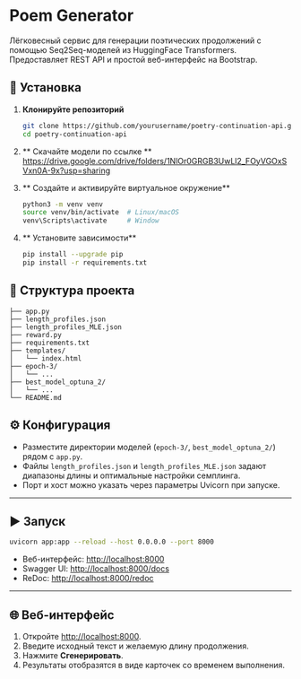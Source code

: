 # Poem Generator
Лёгковесный сервис для генерации поэтических продолжений с помощью Seq2Seq-моделей из HuggingFace Transformers. Предоставляет REST API и простой веб-интерфейс на Bootstrap.

## 🔧 Установка

1. **Клонируйте репозиторий**  
   ```bash
   git clone https://github.com/yourusername/poetry-continuation-api.git
   cd poetry-continuation-api
2. ** Скачайте модели по ссылке **  
https://drive.google.com/drive/folders/1NlOr0GRGB3UwLl2_FOyVGOxSVxn0A-9x?usp=sharing

4. ** Создайте и активируйте виртуальное окружение**
   ```bash
   python3 -m venv venv
   source venv/bin/activate  # Linux/macOS
   venv\Scripts\activate     # Window
5. ** Установите зависимости**
   ```bash
   pip install --upgrade pip
   pip install -r requirements.txt

## 📁 Структура проекта

```
├── app.py
├── length_profiles.json
├── length_profiles_MLE.json
├── reward.py
├── requirements.txt
├── templates/
│   └── index.html
├── epoch-3/
│   └── ...
├── best_model_optuna_2/
│   └── ...
└── README.md
```


## ⚙️ Конфигурация

* Разместите директории моделей (`epoch-3/`, `best_model_optuna_2/`) рядом с `app.py`.
* Файлы `length_profiles.json` и `length_profiles_MLE.json` задают диапазоны длины и оптимальные настройки семплинга.
* Порт и хост можно указать через параметры Uvicorn при запуске.

---

## ▶️ Запуск

```bash
uvicorn app:app --reload --host 0.0.0.0 --port 8000
```

* Веб-интерфейс: [http://localhost:8000](http://localhost:8000)
* Swagger UI: [http://localhost:8000/docs](http://localhost:8000/docs)
* ReDoc: [http://localhost:8000/redoc](http://localhost:8000/redoc)

---

## 🌐 Веб-интерфейс

1. Откройте [http://localhost:8000](http://localhost:8000).
2. Введите исходный текст и желаемую длину продолжения.
3. Нажмите **Сгенерировать**.
4. Результаты отобразятся в виде карточек со временем выполнения.
